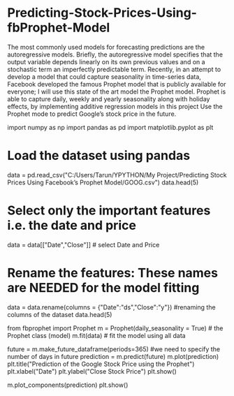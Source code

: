# Predicting-Stock-Prices-Using-fbProphet-Model
The most commonly used models for forecasting predictions are the autoregressive models. Briefly, the autoregressive model specifies that the output variable depends linearly on its own previous values and on a stochastic term an imperfectly predictable term. Recently, in an attempt to develop a model that could capture seasonality in time-series data, Facebook developed the famous Prophet model that is publicly available for everyone; I will use this state of the art model the Prophet model. Prophet is able to capture daily, weekly and yearly seasonality along with holiday effects, by implementing additive regression models in this project Use the Prophet mode to predict Google’s stock price in the future.

import numpy as np
import pandas as pd
import matplotlib.pyplot as plt

# Load the dataset using pandas
data = pd.read_csv("C:/Users/Tarun/YPYTHON/My Project/Predicting Stock Prices Using Facebook’s Prophet Model/GOOG.csv")
data.head(5)

# Select only the important features i.e. the date and price
data = data[["Date","Close"]] # select Date and Price
# Rename the features: These names are NEEDED for the model fitting
data = data.rename(columns = {"Date":"ds","Close":"y"}) #renaming the columns of the dataset
data.head(5)

from fbprophet import Prophet
m = Prophet(daily_seasonality = True) # the Prophet class (model)
m.fit(data) # fit the model using all data

future = m.make_future_dataframe(periods=365) #we need to specify the number of days in future
prediction = m.predict(future)
m.plot(prediction)
plt.title("Prediction of the Google Stock Price using the Prophet")
plt.xlabel("Date")
plt.ylabel("Close Stock Price")
plt.show()

m.plot_components(prediction)
plt.show()
